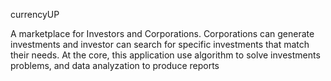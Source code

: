 currencyUP

A marketplace for Investors and Corporations. Corporations can generate investments and investor can search for specific investments that match their needs. At the core, this application use algorithm to solve investments problems, and data analyzation to produce reports
